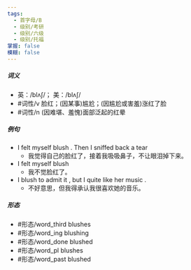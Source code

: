 ```yaml
---
tags:
  - 首字母/B
  - 级别/考研
  - 级别/六级
  - 级别/托福
掌握: false
模糊: false
---
```

##### 词义
- 英：/blʌʃ/； 美：/blʌʃ/
- #词性/v  脸红；(因某事)尴尬；(因尴尬或害羞)涨红了脸
- #词性/n  (因难堪、羞愧)面部泛起的红晕
##### 例句
- I felt myself blush . Then I sniffed back a tear
	- 我觉得自己的脸红了，接着我吸吸鼻子，不让眼泪掉下来。
- I felt myself blush
	- 我不觉脸红了。
- I blush to admit it , but I quite like her music .
	- 不好意思，但我得承认我很喜欢她的音乐。
##### 形态
- #形态/word_third blushes
- #形态/word_ing blushing
- #形态/word_done blushed
- #形态/word_pl blushes
- #形态/word_past blushed

